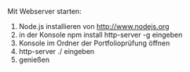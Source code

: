 Mit Webserver starten:

1. Node.js installieren von http://www.nodejs.org
2. in der Konsole npm install http-server -g eingeben
3. Konsole im Ordner der Portfolioprüfung öffnen
4. http-server ./ eingeben
5. genießen

